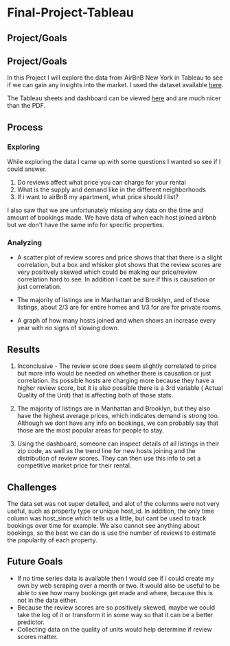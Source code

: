 # Final-Project-Tableau

## Project/Goals
## Project/Goals
In this Project I will explore the data from AirBnB New York in Tableau to see if we can gain any insights into the market. I used the dataset available [here](https://docs.google.com/spreadsheets/d/1BJWyZpZrrRUla_EQ6Pnusy0KH31UMGf2/edit?usp=sharing&ouid=108445376648788204707&rtpof=true&sd=true).

The Tableau sheets and dashboard can be viewed [here](https://public.tableau.com/app/profile/david.ormsby5889/viz/Tableau_Project_16985236841750/Dashboard1?publish=yes) and are much nicer than the PDF.


## Process
### Exploring
While exploring the data I came up with some questions I wanted so see if I could answer.
1. Do reviews affect what price you can charge for your rental
2. What is the supply and demand like in the different neighborhoods
3. If i want to airBnB my apartment, what price should I list?

I also saw that we are unfortunately missing any data on the time and amount of bookings made.  We have data of when each host joined airbnb but we don't have the same info for specific properties.

### Analyzing
- A scatter plot of review scores and price shows that that there is a slight correlation, but a box and whisker plot shows that the review scores are very positively skewed which could be making our price/review correlation hard to see.  In addition I cant be sure if this is causation or just correlation. 

- The majority of listings are in Manhattan and Brooklyn, and of those listings, about 2/3 are for entire homes and 1/3 for are for private rooms.

- A graph of how many hosts joined and when shows an increase every year with no signs of slowing down.

## Results
1. Inconclusive - The review score does seem slightly correlated to price but more info would be needed on whether there is causation or just correlation.  Its possible hosts are charging more because they have a higher review score,  but it is also possible there is a 3rd variable ( Actual Quality of the Unit) that is affecting both of those stats.
 
2. The majority of listings are in Manhattan and Brooklyn, but they also have the highest average prices, which indicates demand is strong too.  Although we dont have any info on bookings, we can probably say that those are the most popular areas for people to stay.

3. Using the dashboard, someone can inspect details of all listings in their zip code, as well as the trend line for new hosts joining and the distribution of review scores.  They can then use this info to set a competitive market price for their rental.

## Challenges 
The data set was not super detailed, and alot of the columns were not very useful, such as property type or unique host_id.  In addition, the only time column was host_since which tells us a little, but cant be used to track bookings over time for example. We also cannot see anything about bookings, so the best we can do is use the number of reviews to estimate the popularity of each property.

## Future Goals
- If no time series data is available then I would see if i could create my own by web scraping over a month or two.  It would also be useful to be able to see how many bookings get made and where, because this is not in the data either.
- Because the review scores are so positively skewed, maybe we could take the log of it or transform it in some way so that it can be a better predictor.  
- Collecting data on the quality of units would help determine if review scores matter.

